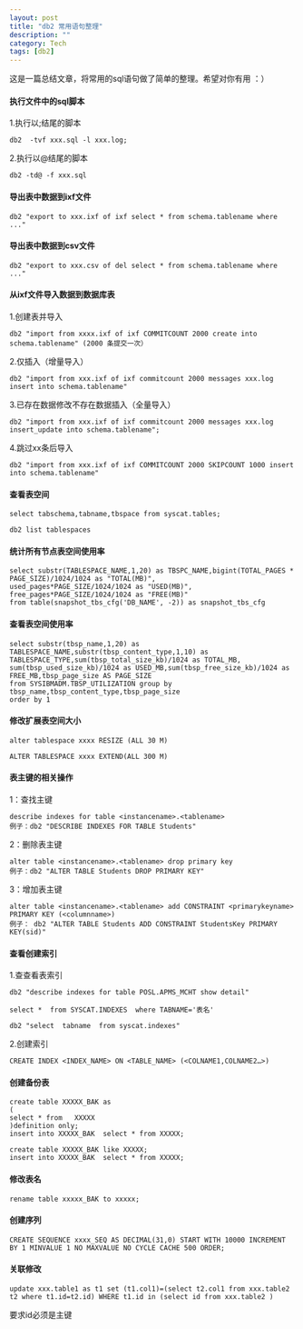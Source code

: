 ```yaml
---
layout: post
title: "db2 常用语句整理"
description: ""
category: Tech
tags: [db2]
---
```

这是一篇总结文章，将常用的sql语句做了简单的整理。希望对你有用 ：）

<!--more-->
#### 执行文件中的sql脚本

1.执行以;结尾的脚本

	db2  -tvf xxx.sql -l xxx.log;

2.执行以@结尾的脚本

	db2 -td@ -f xxx.sql

#### 导出表中数据到ixf文件

	db2 "export to xxx.ixf of ixf select * from schema.tablename where ..."

#### 导出表中数据到csv文件

    db2 "export to xxx.csv of del select * from schema.tablename where ..."

#### 从ixf文件导入数据到数据库表
1.创建表并导入

	db2 "import from xxxx.ixf of ixf COMMITCOUNT 2000 create into schema.tablename" (2000 条提交一次）

2.仅插入（增量导入）

	db2 "import from xxx.ixf of ixf commitcount 2000 messages xxx.log insert into schema.tablename"

3.已存在数据修改不存在数据插入（全量导入）

	db2 "import from xxx.ixf of ixf commitcount 2000 messages xxx.log insert_update into schema.tablename";

4.跳过xx条后导入

	db2 "import from xxx.ixf of ixf COMMITCOUNT 2000 SKIPCOUNT 1000 insert into schema.tablename"

#### 查看表空间

	select tabschema,tabname,tbspace from syscat.tables;

	db2 list tablespaces

#### 统计所有节点表空间使用率

	select substr(TABLESPACE_NAME,1,20) as TBSPC_NAME,bigint(TOTAL_PAGES * PAGE_SIZE)/1024/1024 as "TOTAL(MB)",
	used_pages*PAGE_SIZE/1024/1024 as "USED(MB)", free_pages*PAGE_SIZE/1024/1024 as "FREE(MB)" 
	from table(snapshot_tbs_cfg('DB_NAME', -2)) as snapshot_tbs_cfg

#### 查看表空间使用率

	select substr(tbsp_name,1,20) as TABLESPACE_NAME,substr(tbsp_content_type,1,10) as TABLESPACE_TYPE,sum(tbsp_total_size_kb)/1024 as TOTAL_MB,
    sum(tbsp_used_size_kb)/1024 as USED_MB,sum(tbsp_free_size_kb)/1024 as FREE_MB,tbsp_page_size AS PAGE_SIZE 
    from SYSIBMADM.TBSP_UTILIZATION group by tbsp_name,tbsp_content_type,tbsp_page_size
  	order by 1

#### 修改扩展表空间大小

	alter tablespace xxxx RESIZE (ALL 30 M)

	ALTER TABLESPACE xxxx EXTEND(ALL 300 M)

#### 表主键的相关操作

 1：查找主键

    describe indexes for table <instancename>.<tablename>
    例子：db2 "DESCRIBE INDEXES FOR TABLE Students"

2：删除表主键

    alter table <instancename>.<tablename> drop primary key
    例子：db2 "ALTER TABLE Students DROP PRIMARY KEY"

3：增加表主键

    alter table <instancename>.<tablename> add CONSTRAINT <primarykeyname> PRIMARY KEY (<columnname>)
    例子： db2 "ALTER TABLE Students ADD CONSTRAINT StudentsKey PRIMARY KEY(sid)"

#### 查看创建索引

1.查查看表索引

	db2 "describe indexes for table POSL.APMS_MCHT show detail"

	select *  from SYSCAT.INDEXES  where TABNAME='表名'

	db2 "select  tabname  from syscat.indexes"

2.创建索引

	CREATE INDEX <INDEX_NAME> ON <TABLE_NAME> (<COLNAME1,COLNAME2…>) 

#### 创建备份表

	create table XXXXX_BAK as
	(
	select * from   XXXXX
	)definition only;
	insert into XXXXX_BAK  select * from XXXXX;

	create table XXXXX_BAK like XXXXX;
	insert into XXXXX_BAK  select * from XXXXX;

#### 修改表名

	rename table xxxxx_BAK to xxxxx;

#### 创建序列

	CREATE SEQUENCE xxxx_SEQ AS DECIMAL(31,0) START WITH 10000 INCREMENT BY 1 MINVALUE 1 NO MAXVALUE NO CYCLE CACHE 500 ORDER;

#### 关联修改

	update xxx.table1 as t1 set (t1.col1)=(select t2.col1 from xxx.table2 t2 where t1.id=t2.id) WHERE t1.id in (select id from xxx.table2 )
要求id必须是主键
